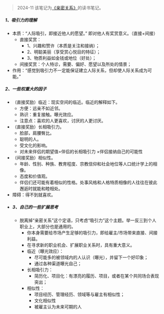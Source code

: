> 2024-11 该笔记为[《亲密关系》](https://book.douban.com/subject/26585065/)的读书笔记。
##### 1、吸引力的理解
* 本质：“人际吸引，即接近他人的愿望。” 即对他人有奖赏意义。（直接+间接）
	* 直接奖赏：
		* 1、兴趣和赞许（本质是关注和接纳）；
		* 2、明聪美丽（享受赏心悦目的特征）；
		* 3、物质利益如金钱或地位（好处）；
	* 间接奖赏：个人特诊，需要、偏好、愿望以及所处的情景；
* 作用：“感觉到吸引力不一定能保证建立人际关系，但却使人际关系成为可能。”

##### 2、一些权重大的因子
* （直接奖励）临近：现实空间的临近。临近的解释如下。
	* 方便：远亲不如近邻。
	* 熟识：重复接触。曝光效应。
	* 注意点：喜欢的人更喜欢，讨厌的人更讨厌。
* （直接奖励）长相吸引力。
	* 脸部，肩腰臀比。
	* 聪明的人。
	* 受文化的影响。
	* 对未来伴侣的期望值=伴侣的长相吸引力 ×伴侣接纳自己的可能性
* （间接奖励）相似性。
	* 年龄、性别、种族、教育程度、宗教信仰和社会地位等人口统计学上的相像。
	* 态度和价值观。
	* 伴侣们还可能有着相似的性格。处事风格和人格特质相像的人往往在彼此邂逅时就能和睦相处。
* 障碍：得不到就喜欢。
* ##### 3、自己的一些扩展思考
	* 脱离掉“亲密关系”这个定语，只考虑“吸引力”这个主题。举一反三到个人职业上，大部分也是通用的。
		* 你本身需要给市场产生足够的吸引力，即给雇主/市场带来直接、间接利益。
		* 在寻求新的职业机会、扩展职业关系时，具有重大意义。
		* 临近（曝光效应）：
			* 尽可能多的被领域内的人认识（曝光），并留下一个好印象；
			* 通过各种渠道曝光自己；
		* 长相吸引力：
			* 简历化、项目化：有漂亮的履历、项目，或者在某个共同场合表现突出；
		* 相似性：
			* 项目经历、管理经历、领域等与雇主有相似性；
			* 文化相似性
			* 被雇主认为未来可期的人
